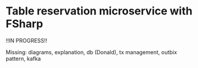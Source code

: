 # Table reservation microservice with FSharp

!!IN PROGRESS!!

Missing:  diagrams, explanation, db (Donald), tx management, outbix pattern, kafka